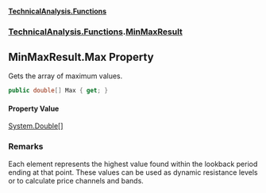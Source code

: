 #### [TechnicalAnalysis\.Functions](Atypical.TechnicalAnalysis.Functions.md 'Atypical\.TechnicalAnalysis\.Functions')
### [TechnicalAnalysis\.Functions](Atypical.TechnicalAnalysis.Functions.md#TechnicalAnalysis.Functions 'TechnicalAnalysis\.Functions').[MinMaxResult](MinMaxResult.md 'TechnicalAnalysis\.Functions\.MinMaxResult')

## MinMaxResult\.Max Property

Gets the array of maximum values\.

```csharp
public double[] Max { get; }
```

#### Property Value
[System\.Double](https://docs.microsoft.com/en-us/dotnet/api/System.Double 'System\.Double')[\[\]](https://docs.microsoft.com/en-us/dotnet/api/System.Array 'System\.Array')

### Remarks
Each element represents the highest value found within the lookback period
ending at that point\. These values can be used as dynamic resistance levels
or to calculate price channels and bands\.